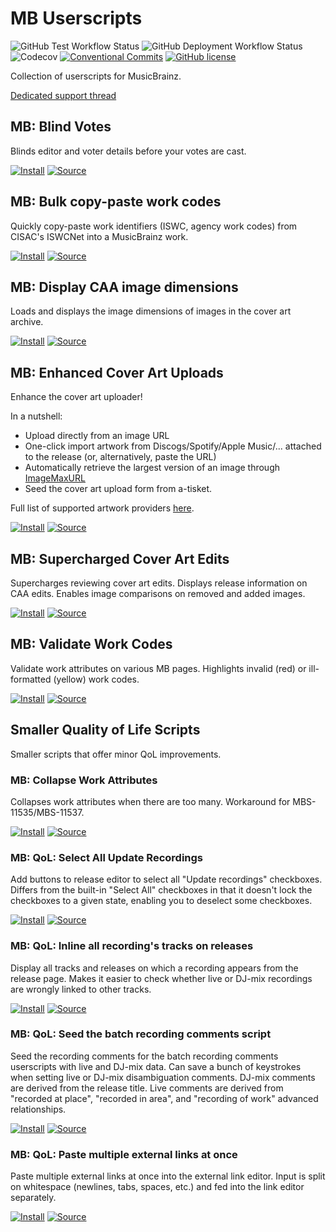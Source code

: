 # MB Userscripts
![GitHub Test Workflow Status](https://img.shields.io/github/workflow/status/ROpdebee/mb-userscripts/nightly%20tests?label=tests)
![GitHub Deployment Workflow Status](https://img.shields.io/github/workflow/status/ROpdebee/mb-userscripts/deploy?label=deployment)
![Codecov](https://img.shields.io/codecov/c/gh/ROpdebee/mb-userscripts)
[![Conventional Commits](https://img.shields.io/badge/Conventional%20Commits-1.0.0-yellow.svg)](https://conventionalcommits.org)
[![GitHub license](https://img.shields.io/github/license/ROpdebee/mb-userscripts)](https://github.com/ROpdebee/mb-userscripts/blob/main/LICENSE)

Collection of userscripts for MusicBrainz.

[Dedicated support thread](https://community.metabrainz.org/t/ropdebees-userscripts-support-thread/551947)

## MB: Blind Votes

Blinds editor and voter details before your votes are cast.

[![Install](https://img.shields.io/badge/install-2021.3.30-informational?style=for-the-badge&logo=github)](mb_blind_votes.user.js?raw=1)
[![Source](https://img.shields.io/badge/source-main-lightgrey?style=for-the-badge&logo=github)](mb_blind_votes.user.js)

## MB: Bulk copy-paste work codes

Quickly copy-paste work identifiers (ISWC, agency work codes) from CISAC's ISWCNet into a MusicBrainz work.

[![Install](https://img.shields.io/badge/install-2021.9.25-informational?style=for-the-badge&logo=github)](mb_bulk_copy_work_codes.user.js?raw=1)
[![Source](https://img.shields.io/badge/source-main-lightgrey?style=for-the-badge&logo=github)](mb_bulk_copy_work_codes.user.js)

## MB: Display CAA image dimensions

Loads and displays the image dimensions of images in the cover art archive.

[![Install](https://img.shields.io/badge/install-2021.9.25-informational?style=for-the-badge&logo=github)](mb_caa_dimensions.user.js?raw=1)
[![Source](https://img.shields.io/badge/source-main-lightgrey?style=for-the-badge&logo=github)](mb_caa_dimensions.user.js)

## MB: Enhanced Cover Art Uploads

Enhance the cover art uploader!

In a nutshell:

* Upload directly from an image URL
* One-click import artwork from Discogs/Spotify/Apple Music/... attached to the release (or, alternatively, paste the URL)
* Automatically retrieve the largest version of an image through [ImageMaxURL](https://github.com/qsniyg/maxurl)
* Seed the cover art upload form from a-tisket.

Full list of supported artwork providers [here](src/mb_enhanced_cover_art_uploads/supportedProviders.md).

[![Install](https://img.shields.io/badge/dynamic/json?label=install&query=%24.version&url=https%3A%2F%2Fraw.githubusercontent.com%2FROpdebee%2Fmb-userscripts%2Fdist%2Fmb_enhanced_cover_art_uploads.metadata.json&logo=github&style=for-the-badge&color=informational)](https://raw.github.com/ROpdebee/mb-userscripts/dist/mb_enhanced_cover_art_uploads.user.js)
[![Source](https://img.shields.io/badge/source-main-lightgrey?style=for-the-badge&logo=github)](src/mb_enhanced_cover_art_uploads)

## MB: Supercharged Cover Art Edits

Supercharges reviewing cover art edits. Displays release information on CAA edits. Enables image comparisons on removed and added images.

[![Install](https://img.shields.io/badge/install-2021.4.29-informational?style=for-the-badge&logo=github)](mb_supercharged_caa_edits.user.js?raw=1)
[![Source](https://img.shields.io/badge/source-main-lightgrey?style=for-the-badge&logo=github)](mb_supercharged_caa_edits.user.js)

## MB: Validate Work Codes

Validate work attributes on various MB pages. Highlights invalid (red) or ill-formatted (yellow) work codes.

[![Install](https://img.shields.io/badge/install-2021.5.27-informational?style=for-the-badge&logo=github)](mb_validate_work_codes.user.js?raw=1)
[![Source](https://img.shields.io/badge/source-main-lightgrey?style=for-the-badge&logo=github)](mb_validate_work_codes.user.js)

## Smaller Quality of Life Scripts
Smaller scripts that offer minor QoL improvements.

### MB: Collapse Work Attributes

Collapses work attributes when there are too many. Workaround for MBS-11535/MBS-11537.

[![Install](https://img.shields.io/badge/install-2021.9.25-informational?style=for-the-badge&logo=github)](mb_collapse_work_attributes.user.js?raw=1)
[![Source](https://img.shields.io/badge/source-main-lightgrey?style=for-the-badge&logo=github)](mb_collapse_work_attributes.user.js)

### MB: QoL: Select All Update Recordings
Add buttons to release editor to select all "Update recordings" checkboxes. Differs from the built-in "Select All" checkboxes in that it doesn't lock the checkboxes to a given state, enabling you to deselect some checkboxes.

[![Install](https://img.shields.io/badge/install-2021.5.22-informational?style=for-the-badge&logo=github)](mb_qol_select_all_update_recordings.user.js?raw=1)
[![Source](https://img.shields.io/badge/source-main-lightgrey?style=for-the-badge&logo=github)](mb_qol_select_all_update_recordings.user.js)

### MB: QoL: Inline all recording's tracks on releases
Display all tracks and releases on which a recording appears from the release page. Makes it easier to check whether live or DJ-mix recordings are wrongly linked to other tracks.

[![Install](https://img.shields.io/badge/install-2021.5.23-informational?style=for-the-badge&logo=github)](mb_qol_inline_recording_tracks.user.js?raw=1)
[![Source](https://img.shields.io/badge/source-main-lightgrey?style=for-the-badge&logo=github)](mb_qol_inline_recording_tracks.user.js)

### MB: QoL: Seed the batch recording comments script
Seed the recording comments for the batch recording comments userscripts with live and DJ-mix data. Can save a bunch of keystrokes when setting live or DJ-mix disambiguation comments. DJ-mix comments are derived from the release title. Live comments are derived from "recorded at place", "recorded in area", and "recording of work" advanced relationships.

[![Install](https://img.shields.io/badge/install-2021.6.7-informational?style=for-the-badge&logo=github)](mb_qol_seed_recording_disambiguation.user.js?raw=1)
[![Source](https://img.shields.io/badge/source-main-lightgrey?style=for-the-badge&logo=github)](mb_qol_seed_recording_disambiguation.user.js)

### MB: QoL: Paste multiple external links at once
Paste multiple external links at once into the external link editor. Input is split on whitespace (newlines, tabs, spaces, etc.) and fed into the link editor separately.

[![Install](https://img.shields.io/badge/install-2021.9.19-informational?style=for-the-badge&logo=github)](mb_multi_external_links.user.js?raw=1)
[![Source](https://img.shields.io/badge/source-main-lightgrey?style=for-the-badge&logo=github)](mb_multi_external_links.user.js)
